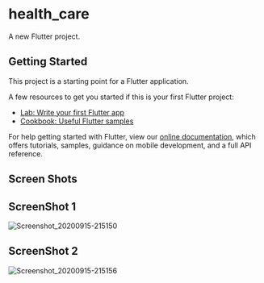 # health_care

A new Flutter project.

## Getting Started

This project is a starting point for a Flutter application.

A few resources to get you started if this is your first Flutter project:

- [Lab: Write your first Flutter app](https://flutter.dev/docs/get-started/codelab)
- [Cookbook: Useful Flutter samples](https://flutter.dev/docs/cookbook)

For help getting started with Flutter, view our
[online documentation](https://flutter.dev/docs), which offers tutorials,
samples, guidance on mobile development, and a full API reference.

## Screen Shots 
## ScreenShot 1
![Screenshot_20200915-215150](https://user-images.githubusercontent.com/33056647/93234452-1fe1b300-f79e-11ea-9d46-cf21ee5a6128.jpg)

## ScreenShot 2
![Screenshot_20200915-215156](https://user-images.githubusercontent.com/33056647/93234475-27a15780-f79e-11ea-9add-8e15dd8db1a6.jpg)
